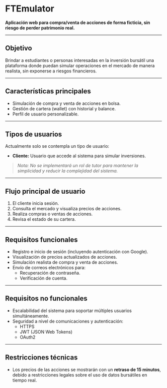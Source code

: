 # FTEmulator

**Aplicación web para compra/venta de acciones de forma ficticia, sin riesgo de perder patrimonio real.**

---

## Objetivo

Brindar a estudiantes o personas interesadas en la inversión bursátil una plataforma donde puedan simular operaciones en el mercado de manera realista, sin exponerse a riesgos financieros.

---

## Características principales

- Simulación de compra y venta de acciones en bolsa.
- Gestión de cartera (wallet) con historial y balance.
- Perfil de usuario personalizable.

---

## Tipos de usuarios

Actualmente solo se contempla un tipo de usuario:

- **Cliente:** Usuario que accede al sistema para simular inversiones.

> *Nota: No se implementará un rol de tutor para mantener la simplicidad y reducir la complejidad del sistema.*

---

## Flujo principal de usuario

1. El cliente inicia sesión.
2. Consulta el mercado y visualiza precios de acciones.
3. Realiza compras o ventas de acciones.
4. Revisa el estado de su cartera.

---

## Requisitos funcionales

- Registro e inicio de sesión (incluyendo autenticación con Google).
- Visualización de precios actualizados de acciones.
- Simulación realista de compra y venta de acciones.
- Envío de correos electrónicos para:
  - Recuperación de contraseña.
  - Verificación de cuenta.

---

## Requisitos no funcionales

- Escalabilidad del sistema para soportar múltiples usuarios simultáneamente.
- Seguridad a nivel de comunicaciones y autenticación:
  - HTTPS
  - JWT (JSON Web Tokens)
  - OAuth2

---

## Restricciones técnicas

- Los precios de las acciones se mostrarán con un **retraso de 15 minutos**, debido a restricciones legales sobre el uso de datos bursátiles en tiempo real.
